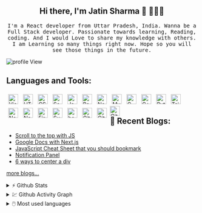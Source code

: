 
<h2 align='center'> Hi there, I'm Jatin Sharma 👋 🧑🏻‍💻 </h2>

<p align="center">
<!--   <img src="https://images.squarespace-cdn.com/content/v1/5769fc401b631bab1addb2ab/1541580611624-TE64QGKRJG8SWAIUS7NS/ke17ZwdGBToddI8pDm48kPoswlzjSVMM-SxOp7CV59BZw-zPPgdn4jUwVcJE1ZvWQUxwkmyExglNqGp0IvTJZamWLI2zvYWH8K3-s_4yszcp2ryTI0HqTOaaUohrI8PI6FXy8c9PWtBlqAVlUS5izpdcIXDZqDYvprRqZ29Pw0o/coding-freak.gif" width=""><br><br> -->
  <samp> I'm a React developer from Uttar Pradesh, India. Wanna be a Full Stack developer. Passionate towards learning, Reading, coding. And I would Love to share my knowledge with others. I am Learning so many things right now. Hope so you will see those things in the future.
  </samp>
  <br>
    
</p>

![profile View](https://komarev.com/ghpvc/?username=j471n&color=green&style=flat-square&label=PROFILE+VIEWS)

## Languages and Tools:

<img align="left" title="Visual Studio Code" width="26px" src="https://cdn.jsdelivr.net/gh/devicons/devicon/icons/vscode/vscode-original.svg" style="padding:5px;" />
<img align="left" title="HTML5" width="26px" src="https://cdn.jsdelivr.net/gh/devicons/devicon/icons/html5/html5-original.svg" style="padding:5px;" />
<img align="left" title="CSS3" width="26px" src="https://cdn.jsdelivr.net/gh/devicons/devicon/icons/css3/css3-original.svg" style="padding:5px;" />
<img align="left" title="Sass" width="26px" src="https://cdn.jsdelivr.net/gh/devicons/devicon/icons/sass/sass-original.svg" style="padding:5px;" />
<img align="left" title="JavaScript" width="26px" src="https://cdn.jsdelivr.net/gh/devicons/devicon/icons/javascript/javascript-original.svg" style="padding:5px;" />
<img align="left" title="React" width="26px" src="https://cdn.jsdelivr.net/gh/devicons/devicon/icons/react/react-original.svg" style="padding:5px;" />
<img align="left" title="Node.js" width="26px" src="https://cdn.jsdelivr.net/gh/devicons/devicon/icons/nodejs/nodejs-original.svg" style="padding:5px;" />
<img align="left" title="MySQL" width="26px" src="https://cdn.jsdelivr.net/gh/devicons/devicon/icons/mysql/mysql-original.svg" style="padding:5px;" />
<img align="left" title="C" width="26px" style="padding:5px;" src="https://cdn.jsdelivr.net/gh/devicons/devicon/icons/c/c-original.svg" />
<img align="left" title="C++" width="26px" style="padding:5px;" src="https://cdn.jsdelivr.net/gh/devicons/devicon/icons/cplusplus/cplusplus-original.svg" />
<img align="left" title="Python" width="26px" style="padding:5px;" src="https://cdn.jsdelivr.net/gh/devicons/devicon/icons/python/python-original.svg" />
<img align="left" title="TailwindCSS" width="26px" style="padding:5px;" src="https://cdn.jsdelivr.net/gh/devicons/devicon/icons/tailwindcss/tailwindcss-plain.svg" />
<img align="left" title="Nextjs" width="26px" style="padding:5px;" src="https://imgur.com/hPofQoP.png" />
<img align="left" title="NextAuth" width="26px" style="padding:5px;" src="https://next-auth.js.org/img/logo/logo-sm.png"/>
<img align="left" title="Firebase" width="26px" style="padding:5px;" src="https://i.imgur.com/ySmf4g5.png" />
<img align="left" title="Sublime Text 3" width="26px" style="padding:5px;" src="https://pbs.twimg.com/media/DJnkUqqVoAAFGQO.png" />                                            
<img align="left" title="bootstrap" width="26px" style="padding:5px;" src="https://img.icons8.com/color/48/000000/bootstrap.png"/>                    
<img align="left" title="Git" width="26px" style="padding:5px;" src="https://cdn.jsdelivr.net/gh/devicons/devicon/icons/git/git-original.svg" />
<img align="left" title="GitHub" width="26px" src="https://user-images.githubusercontent.com/3369400/139448065-39a229ba-4b06-434b-bc67-616e2ed80c8f.png#gh-light-mode-only" style="padding:5px;" />
<img align="left" alt="GitHub" width="26px" src="https://user-images.githubusercontent.com/3369400/139447912-e0f43f33-6d9f-45f8-be46-2df5bbc91289.png#gh-dark-mode-only" style="padding-right:10px;" /> 

<br>
<br>

## 📰 Recent Blogs: 
<!-- Dev.to:START -->
- [Scroll to the top with JS](https://dev.to/j471n/scroll-to-the-top-with-js-lgm)
- [Google Docs with Next.js](https://dev.to/j471n/google-docs-with-nextjs-2g0i)
- [JavaScript Cheat Sheet that you should bookmark](https://dev.to/j471n/javascript-cheat-sheet-you-needed-2id)
- [Notification Panel](https://dev.to/j471n/notification-panel-50p6)
- [6 ways to center a div](https://dev.to/j471n/6-ways-to-center-a-div-5fgj)
<!-- Dev.to:END -->

[more blogs...](https://dev.to/j471n)


<details>
  <summary>⚡ Github Stats</summary>
  <img src="https://github-readme-stats.vercel.app/api?username=j471n&show_icons=true&theme=dark&hide_border=true" alt="Jatin's Github Stats" />
</details>

<details>
  <summary>💹 Github Activity Graph</summary>
  <img src="https://activity-graph.herokuapp.com/graph?username=j471n&theme=react-dark" alt="Jatin's Github Activity Graph" />
</details>

<details>
  <summary>🖱️ Most used languages</summary>
  <img src="https://github-readme-stats.vercel.app/api/top-langs?username=j471n&show_icons=true&locale=en&layout=compact&theme=dark" alt="Jatin's Github Activity Graph" />
</details>

